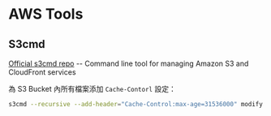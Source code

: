 # AWS Tools

## S3cmd

[Official s3cmd repo](https://github.com/s3tools/s3cmd) -- Command line tool for managing Amazon S3 and CloudFront services

為 S3 Bucket 內所有檔案添加 `Cache-Contorl` 設定：

```bash
s3cmd --recursive --add-header="Cache-Control:max-age=31536000" modify s3://BUCKET_NAME
```
